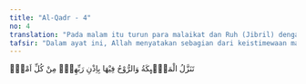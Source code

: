 ```yaml
---
title: "Al-Qadr - 4"
no: 4
translation: "Pada malam itu turun para malaikat dan Ruh (Jibril) dengan izin Tuhannya untuk mengatur semua urusan."
tafsir: "Dalam ayat ini, Allah menyatakan sebagian dari keistimewaan malam tersebut, yaitu turunnya para malaikat bersama Jibril dari alam malaikat sehingga tampak oleh Nabi saw, terutama Jibril yang menyampaikan wahyu. Penampakan Jibril kepada Nabi saw dalam rupanya yang asli adalah perintah Allah, setelah Ia mempersiapkan Nabi-Nya untuk menerima wahyu yang akan disampaikannya kepada manusia yang mengandung kebajikan dan keberkahan.\n\nTurunnya malaikat ke bumi adalah dengan izin Allah, tidak perlu kita menyelidiki bagaimana cara dan apa rahasianya. Kita cukup beriman saja dengannya. Adapun yang dapat diketahui manusia tentang rahasia alam ini hanya sedikit sekali, sebagaimana diterangkan dalam firman Allah:\n\nSedangkan kamu diberi pengetahuan hanya sedikit. (al-Isra'/17: 85)\n\nMalam itu (Lailatul-Qadr) adalah hari raya umat Islam karena merupakan waktu turunnya Al-Qur'an dan malam bersyukur kepada Allah atas kebajikan serta kenikmatan yang dikaruniakan-Nya. Pada saat itu, malaikat ikut bersyukur bersama manusia atas kebesaran malam Qadar, sebagai tanda kemuliaan manusia yang menjadi khalifah Allah di muka bumi.\n\nDi antara tanda-tanda Lailatul-Qadr adalah matahari terbit tanpa sinarnya yang memancar. Ibnu 'Abbas meriwayatkan bahwa Rasulullah bersabda tentang Lailatul-Qadr:\n\nLailatul qadar adalah malam yang tenang dan cerah, tidak panas dan tidak dingin, serta matahari pada pagi harinya berwarna merah terang. (Riwayat Abu Dawud)"
---
```


تَنَزَّلُ الْمَلٰۤىِٕكَةُ وَالرُّوْحُ فِيْهَا بِاِذْنِ رَبِّهِمْۚ مِنْ كُلِّ اَمْرٍۛ
